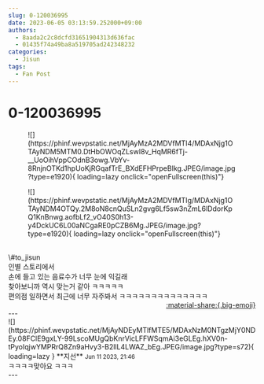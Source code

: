 ```yaml
---
slug: 0-120036995
date: 2023-06-05 03:13:59.252000+09:00
authors:
  - 8aada2c2c8dcfd31651904313d636fac
  - 01435f74a49ba8a519705ad242348232
categories:
  - Jisun
tags:
  - Fan Post
---
```


# 0-120036995

<div class="post-container" markdown="1">
<div class="content-container md-sidebar__scrollwrap" markdown="1">


<figure markdown="1">
![](https://phinf.wevpstatic.net/MjAyMzA2MDVfMTI4/MDAxNjg1OTAyNDM5MTM0.DtHbOWOqZLswI8v_HqMR6fTj-__UoOihVppCOdnB3owg.VbYv-8RnjnOTKd1hpUoKjRGqafTrE_BXdEFHPrpeBIkg.JPEG/image.jpg?type=e1920){ loading=lazy onclick="openFullscreen(this)"}
</figure>

<figure markdown="1">
![](https://phinf.wevpstatic.net/MjAyMzA2MDVfMTIg/MDAxNjg1OTAyNDM4OTQy.2M8oN8cnQuSLn2gvg6Lf5sw3nZmL6lDdorKpQ1KnBnwg.aofbLf2_vO40S0h13-y4DckUC6L00aNCgaRE0pCZB6Mg.JPEG/image.jpg?type=e1920){ loading=lazy onclick="openFullscreen(this)"}
</figure>
<br>\#to_jisun <br>인별 스토리에서<br> 손에 들고 있는 음료수가 너무 눈에 익길래<br>찾아보니까 역시 맞는거 같아 ㅋㅋㅋㅋㅋ<br>편의점 일하면서 최근에 너무 자주봐서 ㅋㅋㅋㅋㅋㅋㅋㅋㅋㅋㅋㅋㅋㅋ

</div>
</div>

<div style="text-align: right;" markdown="1">
<a href="https://weverse.io/fromis9/fanpost/0-120036995" style="text-align: right;">:material-share:{.big-emoji}</a>
</div>
---

<div class="comments-container md-sidebar__scrollwrap" markdown="1">
<div class="comment" markdown="1">
<div class='id-container' markdown="1">
![](https://phinf.wevpstatic.net/MjAyNDEyMTlfMTE5/MDAxNzM0NTgzMjY0NDEy.08FClE9gxLY-99LscoMUgQbKnrVicLFFWSqmAi3eGLEg.hXV0n-tPyoIqjwYMPRrQ8Zn9aHvy3-B2llL4LWAZ_bEg.JPEG/image.jpg?type=s72){ loading=lazy }
**<span class="artist">지선</span>** <small>Jun 11 2023, 21:46</small><br>
</div>
<div class='comment-body' markdown="1">
ㅋㅋㅋㅋ맞아요 ㅋㅋㅋ
</div>
</div>
</div>
---
